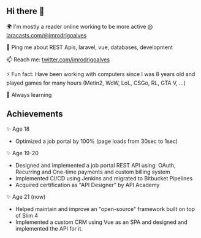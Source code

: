 ## Hi there 👋

🌍 I'm mostly a reader online working to be more active @ [laracasts.com/@imrodrigoalves](https://laracasts.com/@imrodrigoalves)

💬 Ping me about REST Apis, laravel, vue, databases, development

📫 Reach me: [twitter.com/imrodrigoalves](https://twitter.com/imrodrigoalves)

⚡️ Fun fact: Have been working with computers since I was 8 years old and played games for many hours (Metin2, WoW, LoL, CSGo, RL, GTA V, ...)

🌱 Always learning 

## Achievements

✨ Age 18
  - Optimized a job portal by 100% (page loads from 30sec to 1sec)

✨ Age 19-20 
  - Designed and implemented a job portal REST API using: OAuth, Recurring and One-time payments and custom billing system
  - Implemented CI/CD using Jenkins and migrated to Bitbucket Pipelines
  - Acquired certification as "API Designer" by API Academy

✨ Age 21 (now) 
  - Helped maintain and improve an "open-source" framework built on top of Slim 4
  - Implemented a custom CRM using Vue as an SPA and designed and implemented the API for it.
